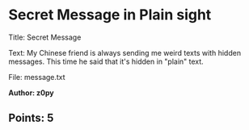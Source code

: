 # Secret Message in Plain sight

Title: Secret Message

Text: My Chinese friend is always sending me weird texts with hidden messages. This time he said that it's hidden in "plain" text.

File: message.txt

__Author: z0py__

## Points: 5